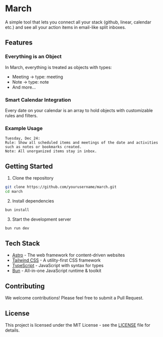 # March

A simple tool that lets you connect all your stack (github, linear, calendar etc.) and see all your action items in email-like split inboxes.

## Features

### Everything is an Object
In March, everything is treated as objects with types:
- Meeting → type: meeting
- Note → type: note
- And more...

### Smart Calendar Integration
Every date on your calendar is an array to hold objects with customizable rules and filters.

### Example Usage

```plaintext
Tuesday, Dec 24:
Rule: Show all scheduled items and meetings of the date and activities such as notes or bookmarks created.
Note: All unorganized items stay in inbox.
```

## Getting Started

1. Clone the repository
```bash
git clone https://github.com/yourusername/march.git
cd march
```

2. Install dependencies
```bash
bun install
```

3. Start the development server
```bash
bun run dev
```

## Tech Stack

- [Astro](https://astro.build) - The web framework for content-driven websites
- [Tailwind CSS](https://tailwindcss.com) - A utility-first CSS framework
- [TypeScript](https://www.typescriptlang.org) - JavaScript with syntax for types
- [Bun](https://bun.sh) - All-in-one JavaScript runtime & toolkit

## Contributing

We welcome contributions! Please feel free to submit a Pull Request.

## License

This project is licensed under the MIT License - see the [LICENSE](LICENSE) file for details.
